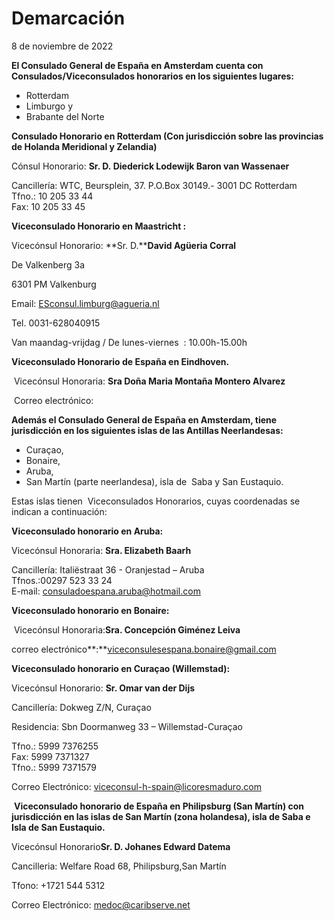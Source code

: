   Demarcación
===========

   8 de noviembre de 2022    ​

**El Consulado General de España en Amsterdam cuenta con Consulados/Viceconsulados honorarios en los siguientes lugares:**

* Rotterdam
* Limburgo y
* Brabante del Norte

**Consulado Honorario en Rotterdam (Con jurisdicción sobre las provincias de Holanda Meridional y Zelandia)** 

Cónsul Honorario: **Sr. D. Diederick Lodewijk Baron van Wassenaer**   
  


Cancillería: WTC, Beursplein, 37. P.O.Box 30149.- 3001 DC Rotterdam  
 Tfno.: 10 205 33 44  
 Fax: 10 205 33 45  
  


**Viceconsulado Honorario en Maastricht :** 

Vicecónsul Honorario: **Sr. D.****David Agüeria Corral**

De Valkenberg 3a

6301 PM Valkenburg

Email: [ESconsul.limburg@agueria.nl](mailto:ESconsul.limburg@agueria.nl)

Tel. 0031-628040915

Van maandag-vrijdag / De lunes-viernes  : 10.00h-15.00h  
   


**Viceconsulado Honorario de España en Eindhoven.**

 Vicecónsul Honoraria: **Sra Doña Maria Montaña Montero Alvarez**

 Correo electrónico:   


  


**Además el Consulado General de España en Amsterdam, tiene jurisdicción en los siguientes islas de las Antillas Neerlandesas:**  
  


* Curaçao,
* Bonaire,
* Aruba,
* San Martín (parte neerlandesa), isla de  Saba y San Eustaquio.

Estas islas tienen  Viceconsulados Honorarios, cuyas coordenadas se indican a continuación:

**Viceconsulado honorario en Aruba:**

Vicecónsul Honoraria: **Sra. Elizabeth Baarh​**

Cancillería: Italiëstraat 36 - Oranjestad – Aruba  
 Tfnos.:00297 523 33 24  
 E-mail: [consuladoespana.aruba@hotmail.com](mailto:consuladoespana.aruba@hotmail.com)   
   


**Viceconsulado honorario en Bonaire:**  
  
 Vicecónsul Honoraria:**Sra. Concepción Giménez Leiva**

correo electrónico**:**[viceconsulesespana.bonaire@gmail.com](mailto:viceconsulesespana.bonaire@gmail.com)  


**Viceconsulado honorario en Curaçao (Willemstad):**

Vicecónsul Honorario: **Sr. Omar van der Dijs**

Cancillería: Dokweg Z/N, Curaçao

Residencia: Sbn Doormanweg 33 – Willemstad-Curaçao  
   
Tfno.: 5999 7376255  
 Fax: 5999 7371327  
 Tfno.: 5999 7371579

Correo Electrónico: [viceconsul-h-spain@licoresmaduro.com](mailto:viceconsul-h-spain@licoresmaduro.com)  
   
 **Viceconsulado honorario de España en Philipsburg (San Martín) con jurisdicción en las islas de San Martín (zona holandesa), isla de Saba e Isla de San Eustaquio.** 

Vicecónsul Honorario**Sr. D. Johanes Edward Datema** 

Cancilleria: Welfare Road 68, Philipsburg,San Martín

Tfono: +1721 544 5312

Correo Electrónico: [medoc@caribserve.net](mailto:medoc@caribserve.net)

  
  


   